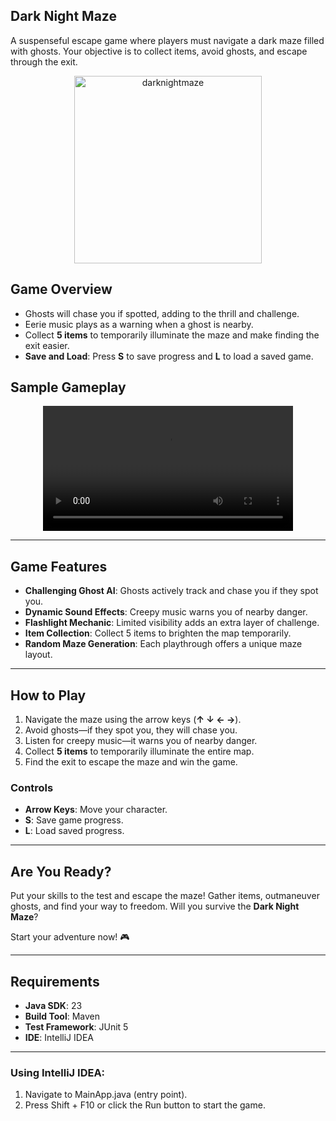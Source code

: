 ## Dark Night Maze 

A suspenseful escape game where players must navigate a dark maze filled with ghosts. Your objective is to collect items, avoid ghosts, and escape through the exit.  

<div align="center">
  <img src="https://github.com/user-attachments/assets/e377b536-c7ef-4ac1-b655-095e7676976c" width="300" alt="darknightmaze">
</div>

## **Game Overview**

- Ghosts will chase you if spotted, adding to the thrill and challenge.  
- Eerie music plays as a warning when a ghost is nearby.  
- Collect **5 items** to temporarily illuminate the maze and make finding the exit easier.  
- **Save and Load**: Press **S** to save progress and **L** to load a saved game.  


## **Sample Gameplay**

<div align="center">
  <video width="400" controls>
    <source src="https://github.com/user-attachments/assets/78f6ebca-a5b3-4e03-a54a-08f7600abb68" type="video/mp4">
    Your browser does not support the video tag.
  </video>
</div>


---

## **Game Features**
- **Challenging Ghost AI**: Ghosts actively track and chase you if they spot you.  
- **Dynamic Sound Effects**: Creepy music warns you of nearby danger.  
- **Flashlight Mechanic**: Limited visibility adds an extra layer of challenge.  
- **Item Collection**: Collect 5 items to brighten the map temporarily.  
- **Random Maze Generation**: Each playthrough offers a unique maze layout.  

---

## **How to Play**
1. Navigate the maze using the arrow keys (**↑ ↓ ← →**).  
2. Avoid ghosts—if they spot you, they will chase you.  
3. Listen for creepy music—it warns you of nearby danger.  
4. Collect **5 items** to temporarily illuminate the entire map.  
5. Find the exit to escape the maze and win the game.

### **Controls**
- **Arrow Keys**: Move your character.  
- **S**: Save game progress.  
- **L**: Load saved progress.  

---

## **Are You Ready?**
Put your skills to the test and escape the maze! Gather items, outmaneuver ghosts, and find your way to freedom. Will you survive the **Dark Night Maze**?  

Start your adventure now! 🎮

---

## Requirements
- **Java SDK**: 23
- **Build Tool**: Maven
- **Test Framework**: JUnit 5
- **IDE**: IntelliJ IDEA

---


### Using IntelliJ IDEA:
1. Navigate to MainApp.java (entry point).
2. Press Shift + F10 or click the Run button to start the game.


